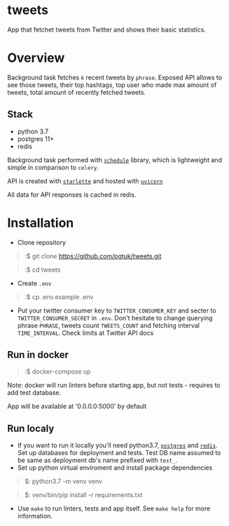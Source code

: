 # tweets
App that fetchet tweets from Twitter and shows their basic statistics.

# Overview
Background task fetches `k` recent tweets by `phrase`. Exposed API allows to see those tweets, their  top hashtags, 
top user who made max amount of tweets, total amount of recently fetched tweets.

## Stack
  - python 3.7
  - postgres 11+
  - redis
  
  Background task performed with [`schedule`](https://pypi.org/project/schedule/) library,
  which is lightweight and simple in comparison to `celery`.
  
  API is created with [`starlette`](https://www.starlette.io/) and hosted with [`uvicorn`](https://www.uvicorn.org/)
  
  All data for API responses is cached in redis.
  
  # Installation
  
   - Clone repository
   > :$ git clone https://github.com/pgtuk/tweets.git
   
   > :$ cd tweets
   
   - Create `.env`
   > :$ cp .env.example .env
   
   - Put your twitter consumer key to `TWITTER_CONSUMER_KEY` and secter to `TWITTER_CONSUMER_SECRET` in `.env`.
   Don't hesitate to change querying phrase `PHRASE`, tweets count `TWEETS_COUNT` and fetching interval `TIME_INTERVAL`.
   Check limits at Twitter API docs
   ## Run in docker 
   > :$ docker-compose up

Note: docker will run linters before starting app, but not tests - requires to add test database.
   
App will be available at '0.0.0.0:5000' by default
   
   ## Run localy
   - If you want to run it locally you'll need python3.7, [`postgres`](https://www.postgresql.org/download/) 
   and [`redis`](https://redis.io/topics/quickstart). Set up databases for deployment and tests. 
   Test DB name assumed to be same as deployment db's name prefixed with `test_`. 
   - Set up python virtual enviroment and install package dependencies
   > $: python3.7 -m venv venv
   
   > $: venv/bin/pip install -r requirements.txt
   
   - Use `make` to run linters, tests and app itself. See `make help` for more information.
   
   
  
